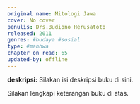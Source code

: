 ```yaml
---
original name: Mitologi Jawa
cover: No cover
penulis: Drs.Budiono Herusatoto
released: 2011
genres: #budaya #sosial
type: #manhwa
chapter on read: 65
updated-by: offline
---
```


**deskripsi:** Silakan isi deskripsi buku di sini.

Silakan lengkapi keterangan buku di atas.